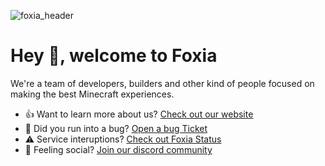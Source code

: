 ![foxia_header](https://dl.foxia.eu/foxia_bg.png)

# Hey 👋, welcome to Foxia

We're a team of developers, builders and other kind of people focused on making the best Minecraft experiences.

* 👍 Want to learn more about us? [Check out our website](https://foxia.eu)
* 🐛 Did you run into a bug? [Open a bug Ticket](https://foxia.eu/discord)
* ⚠️ Service interuptions? [Check out Foxia Status](https://status.foxia.eu)
* 🦩 Feeling social? [Join our discord community](https://foxia.eu/discord)
